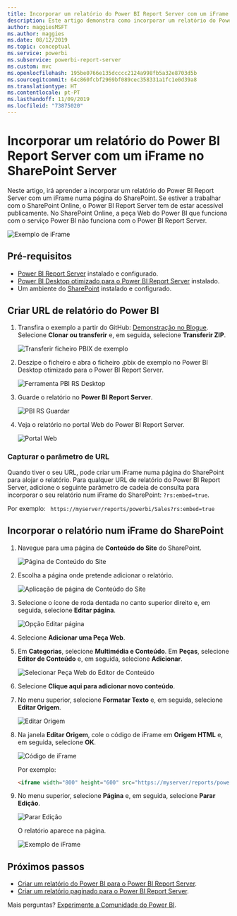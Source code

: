 ```yaml
---
title: Incorporar um relatório do Power BI Report Server com um iFrame no SharePoint Server
description: Este artigo demonstra como incorporar um relatório do Power BI Report Server com um iFrame no SharePoint Server
author: maggiesMSFT
ms.author: maggies
ms.date: 08/12/2019
ms.topic: conceptual
ms.service: powerbi
ms.subservice: powerbi-report-server
ms.custom: mvc
ms.openlocfilehash: 195be0766e135dcccc2124a998fb5a32e8703d5b
ms.sourcegitcommit: 64c860fcbf2969bf089cec358331a1fc1e0d39a8
ms.translationtype: HT
ms.contentlocale: pt-PT
ms.lasthandoff: 11/09/2019
ms.locfileid: "73875020"
---
```

# <a name="embed-a-power-bi-report-server-report-using-an-iframe-in-sharepoint-server"></a>Incorporar um relatório do Power BI Report Server com um iFrame no SharePoint Server

Neste artigo, irá aprender a incorporar um relatório do Power BI Report Server com um iFrame numa página do SharePoint. Se estiver a trabalhar com o SharePoint Online, o Power BI Report Server tem de estar acessível publicamente. No SharePoint Online, a peça Web do Power BI que funciona com o serviço Power BI não funciona com o Power BI Report Server.  

![Exemplo de iFrame](media/quickstart-embed/quickstart_embed_01.png)

## <a name="prerequisites"></a>Pré-requisitos
* [Power BI Report Server](https://powerbi.microsoft.com/report-server/) instalado e configurado.
* [Power BI Desktop otimizado para o Power BI Report Server](install-powerbi-desktop.md) instalado.
* Um ambiente do [SharePoint](https://docs.microsoft.com/sharepoint/install/install) instalado e configurado.

## <a name="create-the-power-bi-report-url"></a>Criar URL de relatório do Power BI

1. Transfira o exemplo a partir do GitHub: [Demonstração no Blogue](https://github.com/Microsoft/powerbi-desktop-samples). Selecione **Clonar ou transferir** e, em seguida, selecione **Transferir ZIP**.

    ![Transferir ficheiro PBIX de exemplo](media/quickstart-embed/quickstart_embed_14.png)

2. Deszipe o ficheiro e abra o ficheiro .pbix de exemplo no Power BI Desktop otimizado para o Power BI Report Server.

    ![Ferramenta PBI RS Desktop](media/quickstart-embed/quickstart_embed_02.png)

3. Guarde o relatório no **Power BI Report Server**. 

    ![PBI RS Guardar](media/quickstart-embed/quickstart_embed_03.png)

4. Veja o relatório no portal Web do Power BI Report Server.

    ![Portal Web](media/quickstart-embed/quickstart_embed_04.png)

### <a name="capture-the-url-parameter"></a>Capturar o parâmetro de URL

Quando tiver o seu URL, pode criar um iFrame numa página do SharePoint para alojar o relatório. Para qualquer URL de relatório do Power BI Report Server, adicione o seguinte parâmetro de cadeia de consulta para incorporar o seu relatório num iFrame do SharePoint: `?rs:embed=true`.

   Por exemplo:
    ``` 
    https://myserver/reports/powerbi/Sales?rs:embed=true
    ```
## <a name="embed-the-report-in-a-sharepoint-iframe"></a>Incorporar o relatório num iFrame do SharePoint

1. Navegue para uma página de **Conteúdo do Site** do SharePoint.

    ![Página de Conteúdo do Site](media/quickstart-embed/quickstart_embed_05.png)

2. Escolha a página onde pretende adicionar o relatório.

    ![Aplicação de página de Conteúdo do Site](media/quickstart-embed/quickstart_embed_06.png)

3. Selecione o ícone de roda dentada no canto superior direito e, em seguida, selecione **Editar página**.

    ![Opção Editar página](media/quickstart-embed/quickstart_embed_07.png)

4. Selecione **Adicionar uma Peça Web**.

5. Em **Categorias**, selecione **Multimédia e Conteúdo**. Em **Peças**, selecione **Editor de Conteúdo** e, em seguida, selecione **Adicionar**.

    ![Selecionar Peça Web do Editor de Conteúdo](media/quickstart-embed/quickstart_embed_09.png)

6. Selecione **Clique aqui para adicionar novo conteúdo**.

7. No menu superior, selecione **Formatar Texto** e, em seguida, selecione **Editar Origem**.

     ![Editar Origem](media/quickstart-embed/quickstart_embed_11.png)

8. Na janela **Editar Origem**, cole o código de iFrame em **Origem HTML** e, em seguida, selecione **OK**.

    ![Código de iFrame](media/quickstart-embed/quickstart_embed_12.png)

     Por exemplo:
     ```html
     <iframe width="800" height="600" src="https://myserver/reports/powerbi/Sales?rs:embed=true" frameborder="0" allowFullScreen="true"></iframe>
     ```

9. No menu superior, selecione **Página** e, em seguida, selecione **Parar Edição**.

    ![Parar Edição](media/quickstart-embed/quickstart_embed_13.png)

    O relatório aparece na página.

    ![Exemplo de iFrame](media/quickstart-embed/quickstart_embed_01.png)

## <a name="next-steps"></a>Próximos passos

- [Criar um relatório do Power BI para o Power BI Report Server](quickstart-create-powerbi-report.md).  
- [Criar um relatório paginado para o Power BI Report Server](quickstart-create-paginated-report.md).  

Mais perguntas? [Experimente a Comunidade do Power BI](https://community.powerbi.com/). 